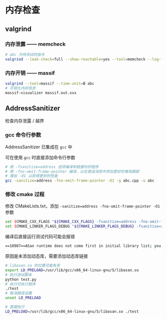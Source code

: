 # 内存检查

## valgrind

### 内存泄露 —— memcheck

```bash
# abc 为待测试的指令
valgrind --leak-check=full --show-reachable=yes --tool=memcheck --log-file=log.txt abc
```

### 内存开销 —— massif

```bash
valgrind --tool=massif --time-unit=B abc
# 可视化内存信息
massif-visualizer massif.out.xxx
```

## AddressSanitizer

检查内存泄露 / 越界

### gcc 命令行参数

AddressSanitizer 已集成在 `gcc` 中

可在使用 `gcc` 时直接添加命令行参数

```bash
# 用 -fsanitize=address 选项编译和链接你的程序
# 用 -fno-omit-frame-pointer 编译，以在错误消息中添加更好的堆栈跟踪
# 增加 -O1 以获得更好的性能
gcc -sanitize=address -fno-omit-frame-pointer -O1 -g abc.cpp -o abc
```

### 修改 cmake 过程

修改 CMakeLists.txt，添加 `-sanitize=address -fno-omit-frame-pointer -O1` 参数

```bash
set (CMAKE_CXX_FLAGS "${CMAKE_CXX_FLAGS} -fsanitize=address -fno-omit-frame-pointer")
set (CMAKE_LINKER_FLAGS_DEBUG "${CMAKE_LINKER_FLAGS_DEBUG} -fsanitize=address -fno-omit-frame-pointer")
```

编译后直接运行测试代码可能会报错

```bash
==10987==ASan runtime does not come first in initial library list; you should either link runtime to your application or manually preload it with LD_PRELOAD.
```

原因是未添加动态库，需要添加动态库链接

```bash
# libasan.so 的位置可能有变
export LD_PRELOAD=/usr/lib/gcc/x86_64-linux-gnu/5/libasan.so
# 执行测试脚本
python test.py
# 执行可执行程序
./test
# 取消路径设置
unset LD_PRELOAD

# 直接执行
LD_PRELOAD=/usr/lib/gcc/x86_64-linux-gnu/5/libasan.so ./test
```
